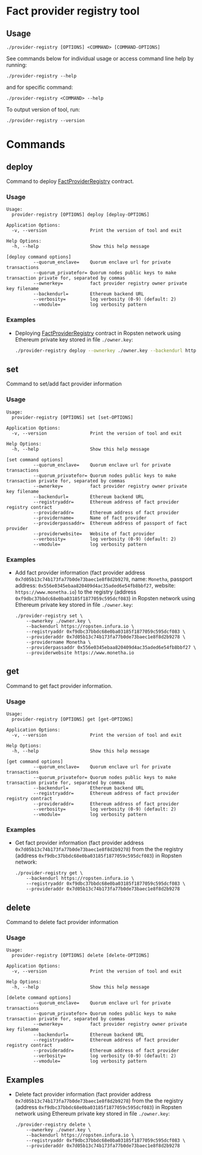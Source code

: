 # Fact provider registry tool

## Usage

`./provider-registry [OPTIONS] <COMMAND> [COMMAND-OPTIONS]`

See commands below for individual usage or access command line help by running:

`./provider-registry --help`

and for specific command:

`./provider-registry <COMMAND> --help`

To output version of tool, run:

`./provider-registry --version`

# Commands

## deploy

Command to deploy [FactProviderRegistry](../../contracts/code/FactProviderRegistry.sol) contract.

### Usage

```
Usage:
  provider-registry [OPTIONS] deploy [deploy-OPTIONS]

Application Options:
  -v, --version                Print the version of tool and exit

Help Options:
  -h, --help                   Show this help message

[deploy command options]
          --quorum_enclave=    Quorum enclave url for private transactions
          --quorum_privatefor= Quorum nodes public keys to make transaction private for, separated by commas
          --ownerkey=          fact provider registry owner private key filename
          --backendurl=        Ethereum backend URL
          --verbosity=         log verbosity (0-9) (default: 2)
          --vmodule=           log verbosity pattern
```

### Examples

* Deploying [FactProviderRegistry](../../contracts/code/FactProviderRegistry.sol) contract in Ropsten network using Ethereum private key stored in file `./owner.key`:
  ```bash
  ./provider-registry deploy --ownerkey ./owner.key --backendurl https://ropsten.infura.io
  ```

## set

Command to set/add fact provider information

### Usage

```
Usage:
  provider-registry [OPTIONS] set [set-OPTIONS]

Application Options:
  -v, --version                Print the version of tool and exit

Help Options:
  -h, --help                   Show this help message

[set command options]
          --quorum_enclave=    Quorum enclave url for private transactions
          --quorum_privatefor= Quorum nodes public keys to make transaction private for, separated by commas
          --ownerkey=          fact provider registry owner private key filename
          --backendurl=        Ethereum backend URL
          --registryaddr=      Ethereum address of fact provider registry contract
          --provideraddr=      Ethereum address of fact provider
          --providername=      Name of fact provider
          --providerpassaddr=  Ethereum address of passport of fact provider
          --providerwebsite=   Website of fact provider
          --verbosity=         log verbosity (0-9) (default: 2)
          --vmodule=           log verbosity pattern
```

### Examples

* Add fact provider information (fact provider address `0x7d05b13c74b173fa77b0de73baec1e8f8d2b9278`, name: `Monetha`, 
  passport address: `0x556e0345ebaa820409d4ac35aded6e54fb8bbf27`, website: `https://www.monetha.io`) to the registry 
  (address `0xf9dbc37bbdc68e0ba03185f1877059c595dcf083`) in Ropsten network using Ethereum private key stored 
  in file `./owner.key`:
  ```
  ./provider-registry set \
      --ownerkey ./owner.key \
      --backendurl https://ropsten.infura.io \
      --registryaddr 0xf9dbc37bbdc68e0ba03185f1877059c595dcf083 \
      --provideraddr 0x7d05b13c74b173fa77b0de73baec1e8f8d2b9278 \
      --providername Monetha \
      --providerpassaddr 0x556e0345ebaa820409d4ac35aded6e54fb8bbf27 \
      --providerwebsite https://www.monetha.io
  ```

## get

Command to get fact provider information.

### Usage

```
Usage:
  provider-registry [OPTIONS] get [get-OPTIONS]

Application Options:
  -v, --version                Print the version of tool and exit

Help Options:
  -h, --help                   Show this help message

[get command options]
          --quorum_enclave=    Quorum enclave url for private transactions
          --quorum_privatefor= Quorum nodes public keys to make transaction private for, separated by commas
          --backendurl=        Ethereum backend URL
          --registryaddr=      Ethereum address of fact provider registry contract
          --provideraddr=      Ethereum address of fact provider
          --verbosity=         log verbosity (0-9) (default: 2)
          --vmodule=           log verbosity pattern
```

### Examples

* Get fact provider information (fact provider address `0x7d05b13c74b173fa77b0de73baec1e8f8d2b9278`) from the the registry 
  (address `0xf9dbc37bbdc68e0ba03185f1877059c595dcf083`) in Ropsten network:
  ```
  ./provider-registry get \
      --backendurl https://ropsten.infura.io \
      --registryaddr 0xf9dbc37bbdc68e0ba03185f1877059c595dcf083 \
      --provideraddr 0x7d05b13c74b173fa77b0de73baec1e8f8d2b9278
  ```

## delete

Command to delete fact provider information

### Usage

```
Usage:
  provider-registry [OPTIONS] delete [delete-OPTIONS]

Application Options:
  -v, --version                Print the version of tool and exit

Help Options:
  -h, --help                   Show this help message

[delete command options]
          --quorum_enclave=    Quorum enclave url for private transactions
          --quorum_privatefor= Quorum nodes public keys to make transaction private for, separated by commas
          --ownerkey=          fact provider registry owner private key filename
          --backendurl=        Ethereum backend URL
          --registryaddr=      Ethereum address of fact provider registry contract
          --provideraddr=      Ethereum address of fact provider
          --verbosity=         log verbosity (0-9) (default: 2)
          --vmodule=           log verbosity pattern
```

## Examples

* Delete fact provider information (fact provider address `0x7d05b13c74b173fa77b0de73baec1e8f8d2b9278`) from the the registry 
  (address `0xf9dbc37bbdc68e0ba03185f1877059c595dcf083`) in Ropsten network using Ethereum private key stored in file `./owner.key`:
  ```
  ./provider-registry delete \
      --ownerkey ./owner.key \
      --backendurl https://ropsten.infura.io \  
      --registryaddr 0xf9dbc37bbdc68e0ba03185f1877059c595dcf083 \
      --provideraddr 0x7d05b13c74b173fa77b0de73baec1e8f8d2b9278
  ```